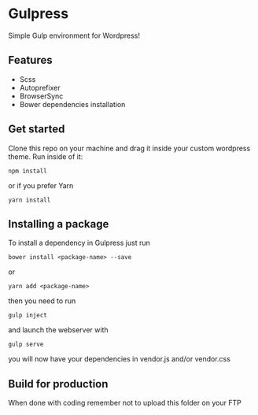 # Gulpress
Simple Gulp environment for Wordpress!

## Features
- Scss
- Autoprefixer
- BrowserSync
- Bower dependencies installation

## Get started
Clone this repo on your machine and drag it inside your custom wordpress theme. Run inside of it:

	npm install

or if you prefer Yarn

	yarn install

## Installing a package
To install a dependency in Gulpress just run

	bower install <package-name> --save

or

	yarn add <package-name>

then you need to run

	gulp inject

and launch the webserver with

	gulp serve

you will now have your dependencies in vendor.js and/or vendor.css

## Build for production
When done with coding remember not to upload this folder on your FTP

